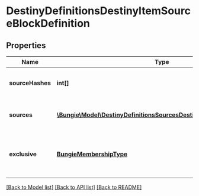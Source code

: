 # DestinyDefinitionsDestinyItemSourceBlockDefinition

## Properties
Name | Type | Description | Notes
------------ | ------------- | ------------- | -------------
**sourceHashes** | **int[]** | The list of hash identifiers for Reward Sources that hint where the item can be found (DestinyRewardSourceDefinition). | [optional] 
**sources** | [**\Bungie\Model\DestinyDefinitionsSourcesDestinyItemSourceDefinition[]**](DestinyDefinitionsSourcesDestinyItemSourceDefinition.md) | A collection of details about the stats that were computed for the ways we found that the item could be spawned. | [optional] 
**exclusive** | [**BungieMembershipType**](BungieMembershipType.md) | If we found that this item is exclusive to a specific platform, this will be set to the BungieMembershipType enumeration that matches that platform. | [optional] 

[[Back to Model list]](../README.md#documentation-for-models) [[Back to API list]](../README.md#documentation-for-api-endpoints) [[Back to README]](../README.md)


